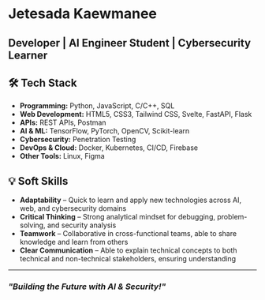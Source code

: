 # Jetesada Kaewmanee
## Developer | AI Engineer Student | Cybersecurity Learner  

## 🛠 Tech Stack  
- **Programming:** Python, JavaScript, C/C++, SQL  
- **Web Development:** HTML5, CSS3, Tailwind CSS, Svelte, FastAPI, Flask  
- **APIs:** REST APIs, Postman  
- **AI & ML:** TensorFlow, PyTorch, OpenCV, Scikit-learn  
- **Cybersecurity:** Penetration Testing  
- **DevOps & Cloud:** Docker, Kubernetes, CI/CD, Firebase  
- **Other Tools:** Linux, Figma  

## 💡 Soft Skills  
- **Adaptability** – Quick to learn and apply new technologies across AI, web, and cybersecurity domains  
- **Critical Thinking** – Strong analytical mindset for debugging, problem-solving, and security analysis  
- **Teamwork** – Collaborative in cross-functional teams, able to share knowledge and learn from others  
- **Clear Communication** – Able to explain technical concepts to both technical and non-technical stakeholders, ensuring understanding  

---
### *"Building the Future with AI & Security!"*
